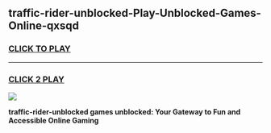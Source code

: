 
## traffic-rider-unblocked-Play-Unblocked-Games-Online-qxsqd
<h3>
<a href="https://premium76.site?title=traffic-rider-unblocked&ref=25A">CLICK TO PLAY</a></h3>
<hr>

<h3>
<a href="https://premium76.site?title=traffic-rider-unblocked&ref=25A">CLICK 2 PLAY</a>
  
</h3>

<a href="https://premium76.site?title=traffic-rider-unblocked&ref=25A"><img src="https://clearcache.store/games.png"></a>


**traffic-rider-unblocked games unblocked: Your Gateway to Fun and Accessible Online Gaming**
